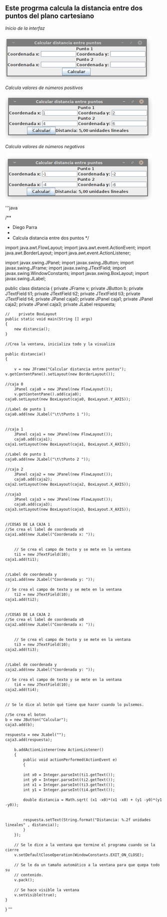 ## Este progrma calcula la distancia entre dos puntos del plano cartesiano


*Inicio de la interfaz*

![Interfaz Grafica en java para calcular la distancia entre dos puntos](https://github.com/Diego-debian/JavaAplication/blob/main/programas/DistanciaEntreDosPuntos/img/Captura%20de%20pantalla_2021-07-29_21-42-08.png?raw=true)



*Calcula valores de números positivos*

![Interfaz Grafica en java para calcular la distancia entre dos puntos](https://github.com/Diego-debian/JavaAplication/blob/main/programas/DistanciaEntreDosPuntos/img/Captura%20de%20pantalla_2021-07-29_21-42-54.png?raw=true)



*Calcula valores de números negativos*

![Interfaz Grafica en java para calcular la distancia entre dos puntos](https://github.com/Diego-debian/JavaAplication/blob/main/programas/DistanciaEntreDosPuntos/img/Captura%20de%20pantalla_2021-07-29_21-43-21.png?raw=true)


'''java

/**
 * Diego Parra
 * 
 * Calcula distancia entre dos puntos
 */

import java.awt.FlowLayout;
import java.awt.event.ActionEvent;
import java.awt.BorderLayout;
import java.awt.event.ActionListener;

import javax.swing.JPanel;
import javax.swing.JButton;
import javax.swing.JFrame;
import javax.swing.JTextField;
import javax.swing.WindowConstants;
import javax.swing.BoxLayout;
import javax.swing.JLabel;


public class distancia
{
    private JFrame v;
    private JButton b;
    private JTextField ti1;
    private JTextField ti2;
    private JTextField ti3;
    private JTextField ti4;
    private JPanel caja0;
    private JPanel caja1;
    private JPanel caja2;
    private JPanel caja3;
    private JLabel respuesta;
    
    //    private BoxLayout 
    public static void main(String [] args)
    {
        new distancia();
    }
    
    //Crea la ventana, inicializa todo y la visualiza
    
    public distancia()
    {

        v = new JFrame("Calcular distancia entre puntos");
	v.getContentPane().setLayout(new BorderLayout());

	//caja 0     	  
        JPanel caja0 = new JPanel(new FlowLayout());
        v.getContentPane().add(caja0);
	caja0.setLayout(new BoxLayout(caja0, BoxLayout.Y_AXIS));

	//Label de punto 1
	caja0.add(new JLabel("\t\tPunto 1 "));


	//caja 1
        JPanel caja1 = new JPanel(new FlowLayout());
        caja0.add(caja1);
	caja1.setLayout(new BoxLayout(caja1, BoxLayout.X_AXIS));

	//Label de punto 1
	caja0.add(new JLabel("\t\tPunto 2 "));
	
	//caja 2
        JPanel caja2 = new JPanel(new FlowLayout());
        caja0.add(caja2);
	caja2.setLayout(new BoxLayout(caja2, BoxLayout.X_AXIS));

	//caja3
        JPanel caja3 = new JPanel(new FlowLayout());
        caja0.add(caja3);
	caja3.setLayout(new BoxLayout(caja3, BoxLayout.X_AXIS));


	//COSAS DE LA CAJA 1
	//Se crea el label de coordenada x0
	caja1.add(new JLabel("Coordenada x: "));

	
        // Se crea el campo de texto y se mete en la ventana
        ti1 = new JTextField(10);
	caja1.add(ti1);


	//Label de coordenada y
	caja1.add(new JLabel("Coordenada y: "));

	// Se crea el campo de texto y se mete en la ventana
        ti2 = new JTextField(10);
	caja1.add(ti2);


	//COSAS DE LA CAJA 2
	//Se crea el label de coordenada x0
	caja2.add(new JLabel("Coordenada x: "));

	
        // Se crea el campo de texto y se mete en la ventana
        ti3 = new JTextField(10);
	caja2.add(ti3);


	//Label de coordenada y
	caja2.add(new JLabel("Coordenada y: "));

	// Se crea el campo de texto y se mete en la ventana
        ti4 = new JTextField(10);
	caja2.add(ti4);


	// Se le dice al botón qué tiene que hacer cuando lo pulsemos.

	//Se crea el boton
	b = new JButton("Calcular");
	caja3.add(b);

	respuesta = new JLabel("");
	caja3.add(respuesta);
	
        b.addActionListener(new ActionListener()
        {
        	public void actionPerformed(ActionEvent e)
        	{
		    
		    int x0 = Integer.parseInt(ti1.getText());
		    int y0 = Integer.parseInt(ti2.getText());
		    int x1 = Integer.parseInt(ti3.getText());
		    int y1 = Integer.parseInt(ti4.getText());
		    
		    double distancia = Math.sqrt( (x1 -x0)*(x1 -x0) + (y1 -y0)*(y1 -y0));


		    respuesta.setText(String.format("Distancia: %.2f unidades lineales" , distancia));
        	}
        });
        
        // Se le dice a la ventana que termine el programa cuando se la cierre
        v.setDefaultCloseOperation(WindowConstants.EXIT_ON_CLOSE);
        
        // Se le da un tamaño automático a la ventana para que quepa todo su
        // contenido.
        v.pack();
        
        // Se hace visible la ventana
        v.setVisible(true);
    }

}
'''